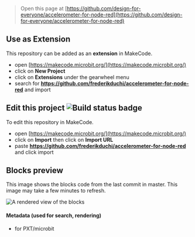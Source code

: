 
> Open this page at [https://github.com/design-for-everyone/accelerometer-for-node-red](https://github.com/design-for-everyone/accelerometer-for-node-red)

## Use as Extension

This repository can be added as an **extension** in MakeCode.

* open [https://makecode.microbit.org/](https://makecode.microbit.org/)
* click on **New Project**
* click on **Extensions** under the gearwheel menu
* search for **https://github.com/frederikduchi/accelerometer-for-node-red** and import

## Edit this project ![Build status badge](https://github.com/frederikduchi/accelerometer-for-node-red/workflows/MakeCode/badge.svg)

To edit this repository in MakeCode.

* open [https://makecode.microbit.org/](https://makecode.microbit.org/)
* click on **Import** then click on **Import URL**
* paste **https://github.com/frederikduchi/accelerometer-for-node-red** and click import

## Blocks preview

This image shows the blocks code from the last commit in master.
This image may take a few minutes to refresh.

![A rendered view of the blocks](https://github.com/frederikduchi/accelerometer-for-node-red/raw/master/.github/makecode/blocks.png)

#### Metadata (used for search, rendering)

* for PXT/microbit
<script src="https://makecode.com/gh-pages-embed.js"></script><script>makeCodeRender("{{ site.makecode.home_url }}", "{{ site.github.owner_name }}/{{ site.github.repository_name }}");</script>
